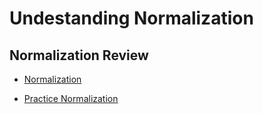 # Undestanding Normalization

## Normalization Review

- [Normalization](normalization.md)

- [Practice Normalization](practice.md)


